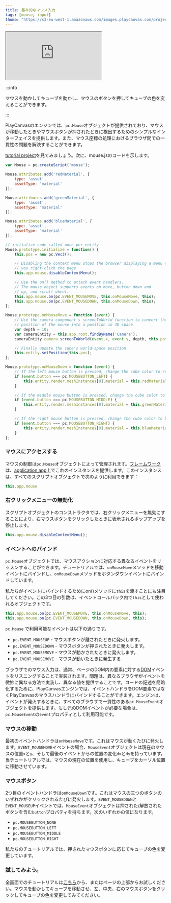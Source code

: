```yaml
---
title: 基本的なマウス入力
tags: [mouse, input]
thumb: "https://s3-eu-west-1.amazonaws.com/images.playcanvas.com/projects/12/405819/2DF062-image-75.jpg"
---
```


<div className="iframe-container">
    <iframe src="https://playcanv.as/p/MHIdZgaj/?overlay=false" title="Basic Mouse Input" allow="camera; microphone; xr-spatial-tracking; fullscreen" allowfullscreen></iframe>
</div>

:::info

マウスを動かしてキューブを動かし、マウスのボタンを押してキューブの色を変えることができます。

:::

PlayCanvasのエンジンでは、`pc.Mouse`オブジェクトが提供されており、マウスが移動したときやマウスボタンが押されたときに検出するためのシンプルなインターフェイスを提供します。また、マウス座標の処理におけるブラウザ間での一貫性の問題を解決することができます。

[tutorial project][1]を見てみましょう。次に、mouse.jsのコードを示します。

```javascript
var Mouse = pc.createScript('mouse');

Mouse.attributes.add('redMaterial', {
    type: 'asset',
    assetType: 'material'
});

Mouse.attributes.add('greenMaterial', {
    type: 'asset',
    assetType: 'material'
});

Mouse.attributes.add('blueMaterial', {
    type: 'asset',
    assetType: 'material'
});

// initialize code called once per entity
Mouse.prototype.initialize = function() {
    this.pos = new pc.Vec3();

    // Disabling the context menu stops the browser displaying a menu when
    // you right-click the page
    this.app.mouse.disableContextMenu();

    // Use the on() method to attach event handlers.
    // The mouse object supports events on move, button down and
    // up, and scroll wheel.
    this.app.mouse.on(pc.EVENT_MOUSEMOVE, this.onMouseMove, this);
    this.app.mouse.on(pc.EVENT_MOUSEDOWN, this.onMouseDown, this);
};

Mouse.prototype.onMouseMove = function (event) {
    // Use the camera component's screenToWorld function to convert the
    // position of the mouse into a position in 3D space
    var depth = 10;
    var cameraEntity = this.app.root.findByName('Camera');
    cameraEntity.camera.screenToWorld(event.x, event.y, depth, this.pos);

    // Finally update the cube's world-space position
    this.entity.setPosition(this.pos);
};

Mouse.prototype.onMouseDown = function (event) {
    // If the left mouse button is pressed, change the cube color to red
    if (event.button === pc.MOUSEBUTTON_LEFT) {
        this.entity.render.meshInstances[0].material = this.redMaterial.resource;
    }

    // If the middle mouse button is pressed, change the cube color to green
    if (event.button === pc.MOUSEBUTTON_MIDDLE) {
        this.entity.render.meshInstances[0].material = this.greenMaterial.resource;
    }

    // If the right mouse button is pressed, change the cube color to blue
    if (event.button === pc.MOUSEBUTTON_RIGHT) {
        this.entity.render.meshInstances[0].material = this.blueMaterial.resource;
    }
};
```

### マウスにアクセスする

マウスの制御は`pc.Mouse`オブジェクトによって管理されます。[フレームワーク][2]は、[application app][3]上でこれのインスタンスを提供します。このインスタンスは、すべてのスクリプトオブジェクトで次のように利用できます：

```javascript
this.app.mouse
```

### 右クリックメニューの無効化

スクリプトオブジェクトのコンストラクタでは、右クリックメニューを無効にすることにより、右マウスボタンをクリックしたときに表示されるポップアップを停止します。

```javascript
this.app.mouse.disableContextMenu();
```

### イベントへのバインド

`pc.Mouse`オブジェクトでは、マウスアクションに対応する異なるイベントをリッスンすることができます。チュートリアルでは、`onMouseMove`メソッドを移動イベントにバインドし、`onMouseDown`メソッドをボタンダウンイベントにバインドしています。

私たちがイベントにバインドするためにon()メソッドに`this`を渡すことにも注目してください。この3つ目の引数は、イベントコールバック内で`this`として使われるオブジェクトです。

```javascript
this.app.mouse.on(pc.EVENT_MOUSEMOVE, this.onMouseMove, this);
this.app.mouse.on(pc.EVENT_MOUSEDOWN, this.onMouseDown, this);
```

`pc.Mouse` で利用可能なイベントは以下の通りです。

* `pc.EVENT_MOUSEUP` - マウスボタンが離されたときに発火します。
* `pc.EVENT_MOUSEDOWN` - マウスボタンが押されたときに発火します。
* `pc.EVENT_MOUSEMOVE` - マウスが動かされたときに発火します。
* `pc.EVENT_MOUSEMOVE` - マウスが動いたときに発生する

ブラウザでのマウス入力は、通常、ページのDOM内の要素に対する[DOM][4]イベントをリスニングすることで実装されます。問題は、異なるブラウザがイベントを微妙に異なる方法で実装し、異なる値を提供することです。コードの記述を簡略化するために、PlayCanvasエンジンでは、イベントハンドラをDOM要素ではなくPlayCanvasのマウスハンドラにバインドすることができます。エンジンは、イベントが発火するときに、すべてのブラウザで一貫性のある`pc.MouseEvent`オブジェクトを提供します。もし元のDOMイベントが必要な場合は、`pc.MouseEvent`の`event`プロパティとして利用可能です。

### マウスの移動

最初のイベントハンドラは`onMouseMove`です。これはマウスが動くたびに発火します。`EVENT_MOUSEMOVE`イベントの場合、`MouseEvent`オブジェクトは現在のマウスの位置`x`と`y`、そして最後のイベントからの位置の変化`dx`と`dy`を持っています。当チュートリアルでは、マウスの現在の位置を使用し、キューブをカーソル位置に移動させています。

### マウスボタン

2つ目のイベントハンドラは`onMouseDown`です。これはマウスの三つのボタンのいずれかがクリックされるたびに発火します。`EVENT_MOUSEDOWN`と`EVENT_MOUSEUP`イベントでは、`MouseEvent`オブジェクトは押された/解放されたボタンを含む`button`プロパティを持ちます。次のいずれかの値になります。

* `pc.MOUSEBUTTON_NONE`
* `pc.MOUSEBUTTON_LEFT`
* `pc.MOUSEBUTTON_MIDDLE`
* `pc.MOUSEBUTTON_RIGHT`

私たちのチュートリアルでは、押されたマウスボタンに応じてキューブの色を変更しています。

### 試してみよう。

全画面でのチュートリアルは[こちら][5]から、またはページの上部からお試しください。マウスを動かしてキューブを移動させ、左、中央、右のマウスボタンをクリックしてキューブの色を変更してみてください。

[1]: https://playcanvas.com/project/405819/overview/tutorial-basic-mouse-input
[2]: /user-manual/glossary#framework
[3]: /user-manual/glossary#application
[4]: /user-manual/glossary#dom
[5]: https://playcanv.as/p/MHIdZgaj/
